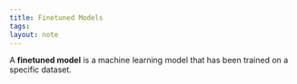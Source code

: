 ```yaml
---
title: Finetuned Models
tags: 
layout: note 
---
```

A **finetuned model** is a machine learning model that has been trained on a specific dataset.
